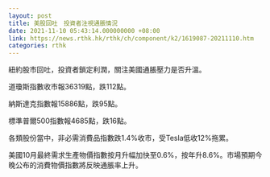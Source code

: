 ```yaml
---
layout: post
title: 美股回吐　投資者注視通脹情況
date: 2021-11-10 05:43:14.000000000 +08:00
link: https://news.rthk.hk/rthk/ch/component/k2/1619087-20211110.htm
categories: rthk
---
```


紐約股市回吐，投資者鎖定利潤，關注美國通脹壓力是否升溫。

道瓊斯指數收市報36319點，跌112點。

納斯達克指數報15886點，跌95點。

標準普爾500指數報4685點，跌16點。

各類股份當中，非必需消費品指數跌1.4%收市，受Tesla低收12%拖累。

美國10月最終需求生產物價指數按月升幅加快至0.6%，按年升8.6%。市場預期今晚公布的消費物價指數將反映通脹率上升。
